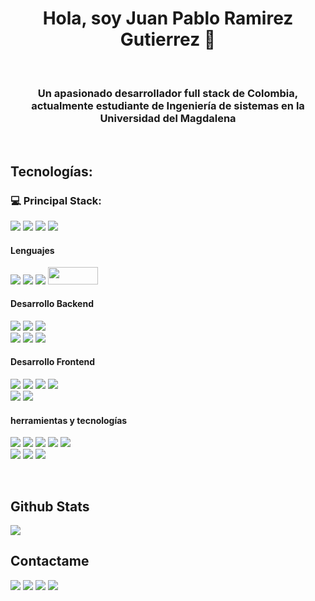 <h1 align="center">Hola, soy Juan Pablo Ramirez Gutierrez 🫡 </h1>
</br>
<h3 align="center">Un apasionado desarrollador full stack de Colombia, actualmente estudiante de Ingeniería de sistemas en la Universidad del Magdalena</h3>

</br>

## Tecnologías:
<h3>
  💻 Principal Stack:
</h3> 
<p>
  <img src="https://img.shields.io/badge/Java-ED8B00?style=for-the-badge&logo=openjdk&logoColor=white">
  <img src="https://img.shields.io/badge/postgresql-4169e1?style=for-the-badge&logo=postgresql&logoColor=white">
  <img src="https://img.shields.io/badge/React-20232A?style=for-the-badge&logo=react&logoColor=61DAFB">
  <img src="https://img.shields.io/badge/spring-%236DB33F.svg?style=for-the-badge&logo=spring&logoColor=white">
</p>

<h4>Lenguajes</h4>
<p>
  <img src="https://img.shields.io/badge/Java-ED8B00?style=for-the-badge&logo=openjdk&logoColor=white">
  <img src="https://img.shields.io/badge/JavaScript-F7DF1E?style=for-the-badge&logo=javascript&logoColor=black">
  <img src="https://img.shields.io/badge/python-3670A0?style=for-the-badge&logo=python&logoColor=ffdd54">
  <img src="https://img.shields.io/badge/C++-00599C?style=flat-square&logo=C%2B%2B&logoColor=white" width="80" height="27.5" >
</p>

<h4>Desarrollo Backend</h4>
<p>
  <img src="https://img.shields.io/badge/Node.js-339933?style=for-the-badge&logo=nodedotjs&logoColor=white">
  <img src="https://img.shields.io/badge/Express.js-000000?style=for-the-badge&logo=express&logoColor=white">
  <img src="https://img.shields.io/badge/postgresql-4169e1?style=for-the-badge&logo=postgresql&logoColor=white">
  </br>
  <img src= "https://img.shields.io/badge/docker-%230db7ed.svg?style=for-the-badge&logo=docker&logoColor=white">
  <img src="https://img.shields.io/badge/spring-%236DB33F.svg?style=for-the-badge&logo=spring&logoColor=white">
  <img src="https://img.shields.io/badge/JWT-black?style=for-the-badge&logo=JSON%20web%20tokens">


</p>

<h4>Desarrollo Frontend</h4>
<p>
  <img src="https://img.shields.io/badge/HTML5-E34F26?style=for-the-badge&logo=html5&logoColor=white">
  <img src="https://img.shields.io/badge/CSS3-1572B6?style=for-the-badge&logo=css3&logoColor=white">
  <img src="https://img.shields.io/badge/React-20232A?style=for-the-badge&logo=react&logoColor=61DAFB">
  <img src="https://img.shields.io/badge/MUI-%230081CB.svg?style=for-the-badge&logo=mui&logoColor=white">
  </br>
  <img src="https://img.shields.io/badge/bootstrap-%238511FA.svg?style=for-the-badge&logo=bootstrap&logoColor=white">
  <img src="https://img.shields.io/badge/express.js-%23404d59.svg?style=for-the-badge&logo=express&logoColor=%2361DAFB">
</p>

<h4>herramientas y tecnologías</h4>
<p>
  <img src="https://img.shields.io/badge/Git-F05032?style=for-the-badge&logo=git&logoColor=white">
  <img src="https://img.shields.io/badge/GitHub-100000?style=for-the-badge&logo=github&logoColor=white">
  <img src="https://img.shields.io/badge/Linux-FCC624?style=for-the-badge&logo=linux&logoColor=black">
  <img src="https://img.shields.io/badge/Notion-000000?style=for-the-badge&logo=notion&logoColor=white">
  <img src="https://img.shields.io/badge/Postman-FF6C37?style=for-the-badge&logo=Postman&logoColor=white">
   </br>
  <img src="https://img.shields.io/badge/figma-%23F24E1E.svg?style=for-the-badge&logo=figma&logoColor=white">
  <img src="https://img.shields.io/badge/NPM-%23CB3837.svg?style=for-the-badge&logo=npm&logoColor=white">
  <img src= "https://img.shields.io/badge/azure-%230072C6.svg?style=for-the-badge&logo=microsoftazure&logoColor=white">
</p>

</br>

## Github Stats 

  <tr>
    <td valign="top"><img src="https://github-readme-stats.vercel.app/api/top-langs/?username=JuanP10&theme=vue-dark&show_icons=true&hide_border=false&layout=compact"/></td>
  </tr>

## Contactame
<a href="https://www.instagram.com/juanp_ramirezg/" style="display: inline-block;">
    <img src="https://img.shields.io/badge/Instagram-E4405F?style=for-the-badge&logo=instagram&logoColor=white">
</a>
<a href="mailto:ramirezgutierrez32@gmail.com" style="display: inline-block;">
    <img src="https://img.shields.io/badge/Gmail-D14836?style=for-the-badge&logo=gmail&logoColor=white">
</a>
<a href="https://www.linkedin.com/in/juan-ramirez10/" style="display: inline-block;">
    <img src="https://img.shields.io/badge/LinkedIn-0077B5?style=for-the-badge&logo=linkedin&logoColor=white">
</a>
<a href="https://juanp10.github.io/Portafolio_V1" style="display: inline-block;">
    <img src="https://img.shields.io/badge/MiWeb.com-14a1f0?style=for-the-badge&logoColor=white&labelColor=101010">  
</a>







